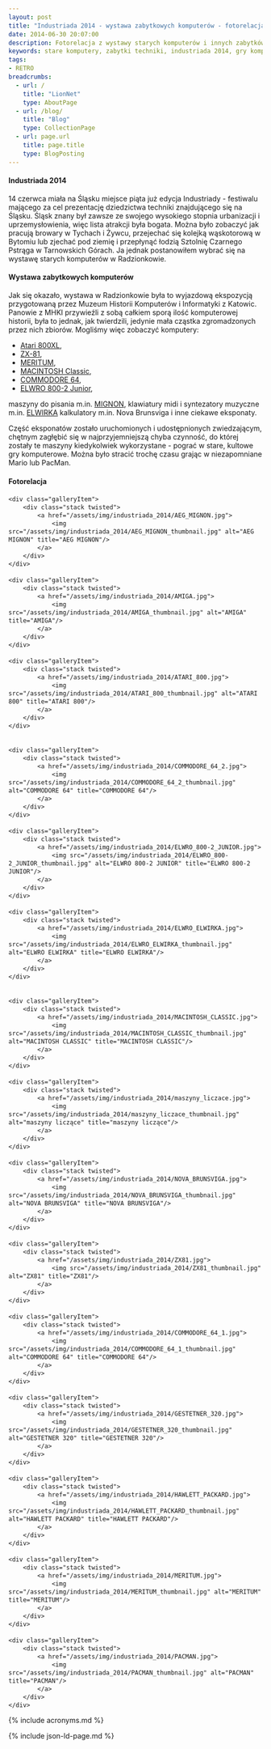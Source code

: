 ```yaml
---
layout: post
title: "Industriada 2014 - wystawa zabytkowych komputerów - fotorelacja"
date: 2014-06-30 20:07:00
description: Fotorelacja z wystawy starych komputerów i innych zabytków techniki komputerowej mającej miejsce podczas Industriady 2014
keywords: stare komputery, zabytki techniki, industriada 2014, gry komputerowe, Atari, Macintosh, Elwro
tags:
- RETRO
breadcrumbs:
  - url: /
    title: "LionNet"
    type: AboutPage
  - url: /blog/
    title: "Blog"
    type: CollectionPage
  - url: page.url
    title: page.title
    type: BlogPosting
---
```


#### Industriada 2014

14 czerwca miała na Śląsku miejsce piąta już edycja Industriady - festiwalu 
mającego za cel prezentację dziedzictwa techniki znajdującego się na Śląsku.
Śląsk znany był zawsze ze swojego wysokiego stopnia urbanizacji i uprzemysłowienia,
więc lista atrakcji była bogata. Można było zobaczyć jak pracują browary w Tychach
i Żywcu, przejechać się kolejką wąskotorową w Bytomiu lub zjechać pod ziemię i 
przepłynąć łodzią Sztolnię Czarnego Pstrąga w Tarnowskich Górach. Ja jednak 
postanowiłem wybrać się na wystawę starych komputerów w Radzionkowie.

#### Wystawa zabytkowych komputerów

Jak się okazało, wystawa w Radzionkowie była to wyjazdową ekspozycją przygotowaną
przez Muzeum Historii Komputerów i Informatyki z Katowic. Panowie z MHKI przywieźli
z sobą całkiem sporą ilość komputerowej historii, była to jednak, jak twierdzili,
jedynie mała cząstka zgromadzonych przez nich zbiorów. Mogliśmy więc zobaczyć 
komputery:

 * [Atari 800XL](http://pl.wikipedia.org/wiki/Rodzina_8-bitowych_Atari#Seria_XL), 
 * [ZX-81](http://pl.wikipedia.org/wiki/ZX-81), 
 * [MERITUM](http://pl.wikipedia.org/wiki/Meritum_%28komputer%29), 
 * [MACINTOSH Classic](http://pl.wikipedia.org/wiki/Macintosh_Classic), 
 * [COMMODORE 64](http://pl.wikipedia.org/wiki/Commodore_64), 
 * [ELWRO 800-2 Junior](http://pl.wikipedia.org/wiki/Elwro_%28komputer%29), 

maszyny do pisania m.in. [MIGNON](http://de.wikipedia.org/wiki/Mignon_%28Schreibmaschine%29), 
klawiatury midi i syntezatory muzyczne m.in. [ELWIRKA](http://pl.wikipedia.org/wiki/Elwirka) 
kalkulatory m.in. Nova Brunsviga i inne ciekawe eksponaty.

Część eksponatów zostało uruchomionych i udostępnionych zwiedzającym, chętnym
zagłębić się w najprzyjemniejszą chyba czynność, do której zostały te maszyny 
kiedykolwiek wykorzystane - pograć w stare, kultowe gry komputerowe. Można było
stracić trochę czasu grając w niezapomniane Mario lub PacMan.

#### Fotorelacja

<div class="gallery">

    <div class="galleryItem">
        <div class="stack twisted">
            <a href="/assets/img/industriada_2014/AEG_MIGNON.jpg">
                <img src="/assets/img/industriada_2014/AEG_MIGNON_thumbnail.jpg" alt="AEG MIGNON" title="AEG MIGNON"/>
            </a>
        </div>
    </div>

    <div class="galleryItem">
        <div class="stack twisted">
            <a href="/assets/img/industriada_2014/AMIGA.jpg">
                <img src="/assets/img/industriada_2014/AMIGA_thumbnail.jpg" alt="AMIGA" title="AMIGA"/>
            </a>
        </div>
    </div>

    <div class="galleryItem">
        <div class="stack twisted">
            <a href="/assets/img/industriada_2014/ATARI_800.jpg">
                <img src="/assets/img/industriada_2014/ATARI_800_thumbnail.jpg" alt="ATARI 800" title="ATARI 800"/>
            </a>
        </div>
    </div>
    

    <div class="galleryItem">
        <div class="stack twisted">
            <a href="/assets/img/industriada_2014/COMMODORE_64_2.jpg">
                <img src="/assets/img/industriada_2014/COMMODORE_64_2_thumbnail.jpg" alt="COMMODORE 64" title="COMMODORE 64"/>
            </a>
        </div>
    </div>

    <div class="galleryItem">
        <div class="stack twisted">
            <a href="/assets/img/industriada_2014/ELWRO_800-2_JUNIOR.jpg">
                <img src="/assets/img/industriada_2014/ELWRO_800-2_JUNIOR_thumbnail.jpg" alt="ELWRO 800-2 JUNIOR" title="ELWRO 800-2 JUNIOR"/>
            </a>
        </div>
    </div>

    <div class="galleryItem">
        <div class="stack twisted">
            <a href="/assets/img/industriada_2014/ELWRO_ELWIRKA.jpg">
                <img src="/assets/img/industriada_2014/ELWRO_ELWIRKA_thumbnail.jpg" alt="ELWRO ELWIRKA" title="ELWRO ELWIRKA"/>
            </a>
        </div>
    </div>
    

    <div class="galleryItem">
        <div class="stack twisted">
            <a href="/assets/img/industriada_2014/MACINTOSH_CLASSIC.jpg">
                <img src="/assets/img/industriada_2014/MACINTOSH_CLASSIC_thumbnail.jpg" alt="MACINTOSH CLASSIC" title="MACINTOSH CLASSIC"/>
            </a>
        </div>
    </div>

    <div class="galleryItem">
        <div class="stack twisted">
            <a href="/assets/img/industriada_2014/maszyny_liczace.jpg">
                <img src="/assets/img/industriada_2014/maszyny_liczace_thumbnail.jpg" alt="maszyny liczące" title="maszyny liczące"/>
            </a>
        </div>
    </div>

    <div class="galleryItem">
        <div class="stack twisted">
            <a href="/assets/img/industriada_2014/NOVA_BRUNSVIGA.jpg">
                <img src="/assets/img/industriada_2014/NOVA_BRUNSVIGA_thumbnail.jpg" alt="NOVA BRUNSVIGA" title="NOVA BRUNSVIGA"/>
            </a>
        </div>
    </div>

    <div class="galleryItem">
        <div class="stack twisted">
            <a href="/assets/img/industriada_2014/ZX81.jpg">
                <img src="/assets/img/industriada_2014/ZX81_thumbnail.jpg" alt="ZX81" title="ZX81"/>
            </a>
        </div>
    </div>

    <div class="galleryItem">
        <div class="stack twisted">
            <a href="/assets/img/industriada_2014/COMMODORE_64_1.jpg">
                <img src="/assets/img/industriada_2014/COMMODORE_64_1_thumbnail.jpg" alt="COMMODORE 64" title="COMMODORE 64"/>
            </a>
        </div>
    </div>

    <div class="galleryItem">
        <div class="stack twisted">
            <a href="/assets/img/industriada_2014/GESTETNER_320.jpg">
                <img src="/assets/img/industriada_2014/GESTETNER_320_thumbnail.jpg" alt="GESTETNER 320" title="GESTETNER 320"/>
            </a>
        </div>
    </div>

    <div class="galleryItem">
        <div class="stack twisted">
            <a href="/assets/img/industriada_2014/HAWLETT_PACKARD.jpg">
                <img src="/assets/img/industriada_2014/HAWLETT_PACKARD_thumbnail.jpg" alt="HAWLETT PACKARD" title="HAWLETT PACKARD"/>
            </a>
        </div>
    </div>
    
    <div class="galleryItem">
        <div class="stack twisted">
            <a href="/assets/img/industriada_2014/MERITUM.jpg">
                <img src="/assets/img/industriada_2014/MERITUM_thumbnail.jpg" alt="MERITUM" title="MERITUM"/>
            </a>
        </div>
    </div>
    
    <div class="galleryItem">
        <div class="stack twisted">
            <a href="/assets/img/industriada_2014/PACMAN.jpg">
                <img src="/assets/img/industriada_2014/PACMAN_thumbnail.jpg" alt="PACMAN" title="PACMAN"/>
            </a>
        </div>
    </div>

</div>


{% include acronyms.md %}

{% include json-ld-page.md %}
